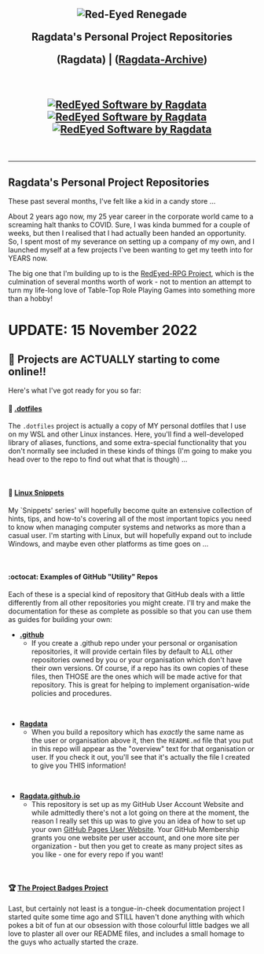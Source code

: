 <h2 align="center">
<img src="https://aever.net/images/brand/banner/RedEyed-SW-D-960.png" alt="Red-Eyed Renegade">

Ragdata's Personal Project Repositories

(Ragdata)  |  (<a href="https://github.com/ragdata-archive">Ragdata-Archive</a>)

<br>

<a href="https://github.com/aevernet"><img src="https://aever.net/images/brand/logo/shield/Shield-64.png" alt="RedEyed Software by Ragdata"></a>
&nbsp;&nbsp;&nbsp;
<a href="https://github.com/ragdata"><img src="https://aever.net/images/brand/logo/red-eye/RedEye-Circle-T-64.png" alt="RedEyed Software by Ragdata"></a>
&nbsp;&nbsp;&nbsp;
<a href="https://github.com/redeyed-rpg"><img src="https://aever.net/images/brand/logo/redeyed-rpg/d20RB/d20RB-64.png" alt="RedEyed Software by Ragdata"></a>

</h2>

<br>

[//]: # (<span style="display:block;text-align:center">[![GitHub Streak]&#40;https://streak-stats.demolab.com?user=ragdata&theme=slateorange&hide_border=true&background=0D1117&fire=DD2727&dates=FFFFFF&currStreakNum=FFFFFF&currStreakLabel=DD2727&sideNum=DD2727&sideLabel=DD2727&#41;]&#40;https://git.io/streak-stats&#41;</span>)



<hr>

## Ragdata's Personal Project Repositories

These past several months, I've felt like a kid in a candy store ...

About 2 years ago now, my 25 year career in the corporate world came to a screaming halt thanks to COVID.  Sure, I was kinda bummed for a couple of weeks, but then I realised that I had actually been handed an opportunity.  So, I spent most of my severance on setting up a company of my own, and I launched myself at a few projects I've been wanting to get my teeth into for YEARS now.

The big one that I'm building up to is the [RedEyed-RPG Project][redeyed-rpg], which is the culmination of several months worth of work - not to mention an attempt to turn my life-long love of Table-Top Role Playing Games into something more than a hobby! 

# UPDATE: 15 November 2022

[//]: # (## Announcing the `Swarm-Kit` Project)

## 🎉 Projects are ACTUALLY starting to come online!!

Here's what I've got ready for you so far:

#### 📄 [**.dotfiles**][dotfiles]

The `.dotfiles` project is actually a copy of MY personal dotfiles that I use on my WSL and other Linux instances.  Here, you'll find a well-developed library of aliases, functions, and some extra-special functionality that you don't normally see included in these kinds of things (I'm going to make you head over to the repo to find out what that is though) ...

<br>

#### 📘 [**Linux Snippets**][linux-snippets]

My `Snippets' series' will hopefully become quite an extensive collection of hints, tips, and how-to's covering all of the most important topics you need to know when managing computer systems and networks as more than a casual user.  I'm starting with Linux, but will hopefully expand out to include Windows, and maybe even other platforms as time goes on ...

<br>

#### :octocat: Examples of GitHub "Utility" Repos

Each of these is a special kind of repository that GitHub deals with a little differently from all other repositories you might create.  I'll try and make the documentation for these as complete as possible so that you can use them as guides for building your own:

- [**.github**][github]
  - If you create a .github repo under your personal or organisation repositories, it will provide certain files by default to ALL other repositories owned by you or your organisation which don't have their own versions.  Of course, if a repo has its own copies of these files, then THOSE are the ones which will be made active for that repository.  This is great for helping to implement organisation-wide policies and procedures.

<br>

- [**Ragdata**][ragdata]
  - When you build a repository which has _exactly_ the same name as the user or organisation above it, then the `README.md` file that you put in this repo will appear as the "overview" text for that organisation or user.  If you check it out, you'll see that it's actually the file I created to give you THIS information!

<br>

- [**Ragdata.github.io**][github-pages]
  - This repository is set up as my GitHub User Account Website and while admittedly there's not a lot going on there at the moment, the reason I really set this up was to give you an idea of how to set up your own [GitHub Pages User Website][github-site].  Your GitHub Membership grants you one website per user account, and one more site per organization - but then you get to create as many project sites as you like - one for every repo if you want!

<br>

#### 🏆 [The Project Badges Project][project-badges]

Last, but certainly not least is a tongue-in-cheek documentation project I started quite some time ago and STILL haven't done anything with which pokes a bit of fun at our obsession with those colourful little badges we all love to plaster all over our README files, and includes a small homage to the guys who actually started the craze.




[ragdata]: https://github.com/ragdata
[archive]: https://github.com/ragdata-archive

[redeyed-rpg]: https://github.com/RedEyed-RPG
[dotfiles]: https://github.com/ragdata/.dotfiles
[linux-snippets]: https://github.com/ragdata/linux-snippets
[github]: https://github.com/ragdata/.github
[ragdata]: https://github.com/ragdata/ragdata
[github-pages]: https://github.com/ragdata/ragdata.github.io
[github-site]: https://pages.github.com/
[project-badges]: https://github.com/ragdata/project-badges



<!--
**Ragdata/Ragdata** is a ✨ _special_ ✨ repository because its `README.md` (this file) appears on your GitHub profile.

Here are some ideas to get you started:

- 🔭 I’m currently working on ...
- 🌱 I’m currently learning ...
- 👯 I’m looking to collaborate on ...
- 🤔 I’m looking for help with ...
- 💬 Ask me about ...
- 📫 How to reach me: ...
- 😄 Pronouns: ...
- ⚡ Fun fact: ...
-->

<!--
These past couple of months, I've felt like a kid in a candy store ...

You see, a couple of months ago my 23+ year career in the corporate world came to a screaming halt thanks to COVID. Sure, I was kinda bummed for a couple of weeks, but then I realised that I had actually been handed an opportunity. So, I spent most of my severance on setting up a company of my own, and I've been thinking very hard about the projects that I want to work on moving forward.

So far, I've settled on the [**ISPConfig Web Hosting Control Panel**](https://www.ispconfig.org/), and the [**GRAV flat-file CMS**](https://getgrav.org/). As far as I'm concerned, they're two very exciting products that dont get nearly the attention they deserve. So, I'm going to be spending the next several months / years devoting my efforts to building up a collection of addons and complimentary products to support - what I think - are very worthy projects.

My current projects are:

- The [**ISPC-Kit Monorep**](https://github.com/Ragdata/ispc-monorepo)
  - A collection of packages centered around the [ISPC-Kit Server Setup Suite](https://github.com/Ragdata/ispc-kit) which allows you to start with a fresh install of Ubuntu-20.04 and build a world-class hosting appliance PACKED with some of the best Open Source products available today!

- The [**BashBits Function Library**](https://github.com/Ragdata/bash-bits)
  - While building `ISPC-Kit` - which was really the first time I had attempted to use Bash in any meaningful kind of way - I realised that Bash had really come of age and was quite a formiddable scripting language in its own right now. Most of the elements of `BashBits` started out as library files within `ISPC-Kit`, but I figured I could polish them up a little bit and turn them into a kind of pseudo-framework for my future Bash 'applications'. -->
